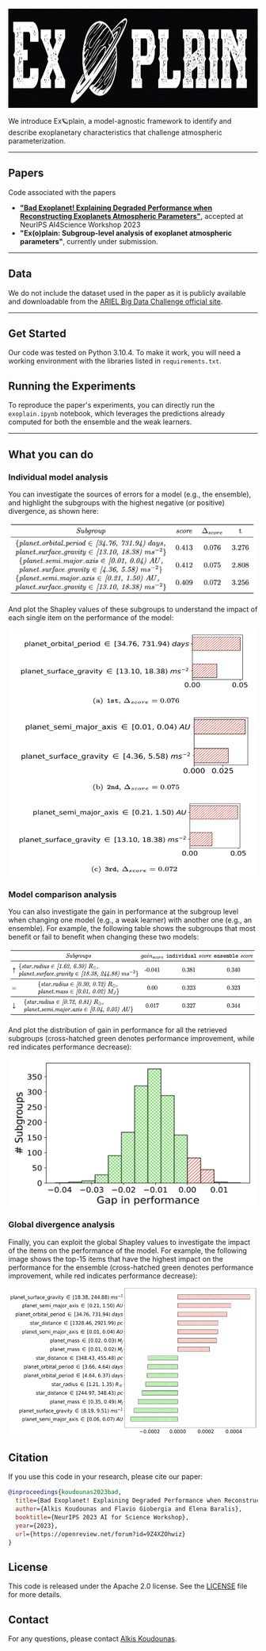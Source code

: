 <!-- # Ex🪐plain -->

<p align="center">
  <img src="images/Exoplain.png" width="900" height="200">
</p>

We introduce Ex🪐plain, a model-agnostic framework to identify and describe exoplanetary characteristics that challenge atmospheric parameterization. 

------------------ 

## Papers
Code associated with the papers 
- [**"Bad Exoplanet! Explaining Degraded Performance when Reconstructing Exoplanets Atmospheric Parameters"**](https://openreview.net/forum?id=9Z4XZOhwiz&referrer=%5Bthe%20profile%20of%20Alkis%20Koudounas%5D(%2Fprofile%3Fid%3D~Alkis_Koudounas1)), accepted at NeurIPS AI4Science Workshop 2023
- **"Ex(o)plain: Subgroup-level analysis of exoplanet atmospheric parameters"**, currently under submission.

------------------ 

## Data
We do not include the dataset used in the paper as it is publicly available and downloadable from the [ARIEL Big Data Challenge official site](https://www.ariel-datachallenge.space/ML/download/).

------------------ 

## Get Started
Our code was tested on Python 3.10.4. To make it work, you will need a working environment with the libraries listed in `requirements.txt`.

## Running the Experiments
To reproduce the paper's experiments, you can directly run the `exoplain.ipynb` notebook, which leverages the predictions already computed for both the ensemble and the weak learners. 

------------------ 

## What you can do

### Individual model analysis
You can investigate the sources of errors for a model (e.g., the ensemble), and highlight the subgroups with the highest negative (or positive) divergence, as shown here:

<p align="center">
  <img src="images/ensemble.png" width="500" height="150">
</p>

And plot the Shapley values of these subgroups to understand the impact of each single item on the performance of the model:

<p align="center">
  <img src="images/shapley.png" width="500" height="500">
</p>

### Model comparison analysis

You can also investigate the gain in performance at the subgroup level when changing one model (e.g., a weak learner) with another one (e.g., an ensemble). For example, the following table shows the subgroups that most benefit or fail to benefit when changing these two models:

<p align="center">
  <img src="images/weak2ensemble.png" width="500" height="140">
</p>

And plot the distribution of gain in performance for all the retrieved subgroups (cross-hatched green denotes performance improvement, while red indicates performance decrease):

<p align="center">
  <img src="images/gain_distribution.png" width="500" height="300">
</p>


### Global divergence analysis
Finally, you can exploit the global Shapley values to investigate the impact of the items on the performance of the model. For example, the following image shows the top-15 items that have the highest impact on the performance for the ensemble (cross-hatched green denotes performance improvement, while red indicates performance decrease):

<p align="center">
  <img src="images/gsv.png" width="500" height="300">
</p>


## Citation
If you use this code in your research, please cite our paper:

```bibtex
@inproceedings{koudounas2023bad,
  title={Bad Exoplanet! Explaining Degraded Performance when Reconstructing Exoplanets Atmospheric Parameters},
  author={Alkis Koudounas and Flavio Giobergia and Elena Baralis},
  booktitle={NeurIPS 2023 AI for Science Workshop},
  year={2023},
  url={https://openreview.net/forum?id=9Z4XZOhwiz}
}
```

<!-- ```
paper under submission
``` -->

## License
This code is released under the Apache 2.0 license. See the [LICENSE](LICENSE) file for more details.

## Contact
For any questions, please contact [Alkis Koudounas](mailto:alkis.koudounas@polito.it).
